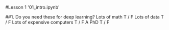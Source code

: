 #Lesson 1 '01_intro.ipynb'

##1. Do you need these for deep learning?
  Lots of math T / F
  Lots of data T / F
  Lots of expensive computers T / F
  A PhD T / F
